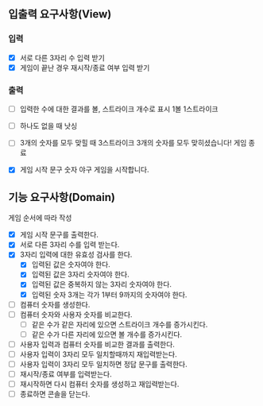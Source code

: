 ## 입출력 요구사항(View)

### 입력

- [x] 서로 다른 3자리 수 입력 받기
- [x] 게임이 끝난 경우 재시작/종료 여부 입력 받기

### 출력

- [ ] 입력한 수에 대한 결과를 볼, 스트라이크 개수로 표시
      1볼 1스트라이크

- [ ] 하나도 없을 때 
      낫싱

- [ ] 3개의 숫자를 모두 맞힐 때
      3스트라이크
      3개의 숫자를 모두 맞히셨습니다! 게임 종료

- [x] 게임 시작 문구
      숫자 야구 게임을 시작합니다.

## 기능 요구사항(Domain)

게임 순서에 따라 작성

- [x] 게임 시작 문구를 출력한다.                        
- [x] 서로 다른 3자리 수를 입력 받는다.
- [x] 3자리 입력에 대한 유효성 검사를 한다.
  - [x] 입력된 값은 숫자여야 한다.
  - [x] 입력된 값은 3자리 숫자여야 한다.
  - [x] 입력된 값은 중복하지 않는 3자리 숫자여야 한다.
  - [x] 입력된 숫자 3개는 각가 1부터 9까지의 숫자여야 한다.
- [ ] 컴퓨터 숫자를 생성한다.
- [ ] 컴퓨터 숫자와 사용자 숫자를 비교한다.
  - [ ] 같은 수가 같은 자리에 있으면 스트라이크 개수를 증가시킨다.
  - [ ] 같은 수가 다른 자리에 있으면 볼 개수를 증가시킨다.
- [ ] 사용자 입력과 컴퓨터 숫자를 비교한 결과를 출력한다.
- [ ] 사용자 입력이 3자리 모두 일치할때까지 재입력받는다.
- [ ] 사용자 입력이 3자리 모두 일치하면 정답 문구를 출력한다.
- [ ] 재시작/종료 여부를 입력받는다.
- [ ] 재시작하면 다시 컴퓨터 숫자를 생성하고 재입력받는다.
- [ ] 종료하면 콘솔을 닫는다.
